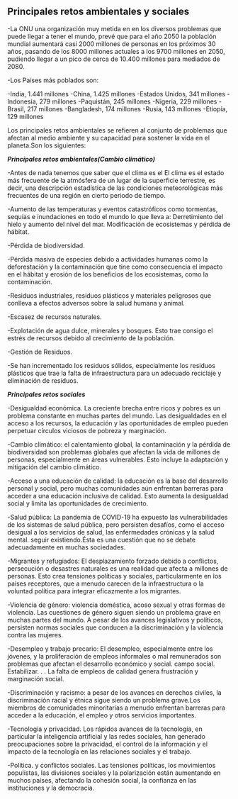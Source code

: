 ## **Principales retos ambientales y sociales**

-La ONU una organización muy metida en en los diversos problemas que puede llegar a tener el mundo, prevé que para el año 2050 la población mundial aumentará casi 2000 millones de personas en los próximos 30 años, pasando de los 8000 millones actuales a los 9700 millones en 2050, pudiendo llegar a un pico de cerca de 10.400 millones para mediados de 2080.

-Los Paises más poblados son: 

-India, 1.441 millones
-China, 1.425 millones
-Estados Unidos, 341 millones
-Indonesia, 279 millones
-Paquistán, 245 millones
-Nigeria, 229 millones
-Brasil, 217 millones
-Bangladesh, 174 millones
-Rusia, 143 millones
-Etiopía, 129 millones

Los principales retos ambientales se refieren al conjunto de problemas que afectan al medio ambiente y su capacidad para sostener la vida en el planeta.Son los siguientes:

_**Principales retos ambientales(Cambio climático)**_

-Antes de nada tenemos que saber que el clima es el El clima es el estado más frecuente de la atmósfera de un lugar de la superficie terrestre, es decir, una descripción estadística de las condiciones meteorológicas más frecuentes de una región en cierto periodo de tiempo.

-Aumento de las temperaturas y eventos catastróficos como tormentas, sequías e inundaciones en todo el mundo lo que lleva a:
Derretimiento del hielo y aumento del nivel del mar.
Modificación de ecosistemas y pérdida de hábitat.

-Pérdida de biodiversidad.

-Pérdida masiva de especies debido a actividades humanas como la deforestación y la contaminación que tine como consecuencia el impacto en el hábitat y erosión de los beneficios de los ecosistemas, como la contaminación.

-Residuos industriales, residuos plásticos y materiales peligrosos que conlleva a efectos adversos sobre la salud humana y animal.

-Escasez de recursos naturales.

-Explotación de agua dulce, minerales y bosques. Esto trae consigo el estrés de recursos debido al crecimiento de la población.

-Gestión de Residuos.

-Se han incrementado los residuos sólidos, especialmente los residuos plásticos que trae la falta de infraestructura para un adecuado reciclaje y eliminación de residuos.

_**Principales retos sociales**_

-Desigualdad económica. La creciente brecha entre ricos y pobres es un problema constante en muchas partes del mundo. Las desigualdades en el acceso a los recursos, la educación y las oportunidades de empleo pueden perpetuar círculos viciosos de pobreza y marginación.

-Cambio climático: el calentamiento global, la contaminación y la pérdida de biodiversidad son problemas globales que afectan la vida de millones de personas, especialmente en áreas vulnerables. Esto incluye la adaptación y mitigación del cambio climático.

-Acceso a una educación de calidad: la educación es la base del desarrollo personal y social, pero muchas comunidades aún enfrentan barreras para acceder a una educación inclusiva de calidad. Esto aumenta la desigualdad social y limita las oportunidades de crecimiento.

-Salud pública: La pandemia de COVID-19 ha expuesto las vulnerabilidades de los sistemas de salud pública, pero persisten desafíos, como el acceso desigual a los servicios de salud, las enfermedades crónicas y la salud mental. seguir existiendo.Ésta es una cuestión que no se debate adecuadamente en muchas sociedades.

-Migrantes y refugiados: El desplazamiento forzado debido a conflictos, persecución o desastres naturales es una realidad que afecta a millones de personas. Esto crea tensiones políticas y sociales, particularmente en los países receptores, que a menudo carecen de la infraestructura o la voluntad política para integrar eficazmente a los migrantes.

-Violencia de género: violencia doméstica, acoso sexual y otras formas de violencia. Las cuestiones de género siguen siendo un problema grave en muchas partes del mundo. A pesar de los avances legislativos y políticos, persisten normas sociales que conducen a la discriminación y la violencia contra las mujeres.

-Desempleo y trabajo precario: El desempleo, especialmente entre los jóvenes, y la proliferación de empleos informales o mal remunerados son problemas que afectan el desarrollo económico y social. campo social. Estabilizar. . . La falta de empleos de calidad genera frustración y marginación social.

-Discriminación y racismo: a pesar de los avances en derechos civiles, la discriminación racial y étnica sigue siendo un problema grave.Los miembros de comunidades minoritarias a menudo enfrentan barreras para acceder a la educación, el empleo y otros servicios importantes.

-Tecnología y privacidad. Los rápidos avances de la tecnología, en particular la inteligencia artificial y las redes sociales, han generado preocupaciones sobre la privacidad, el control de la información y el impacto de la tecnología en las relaciones sociales y el trabajo.

-Política. y conflictos sociales. Las tensiones políticas, los movimientos populistas, las divisiones sociales y la polarización están aumentando en muchos países, afectando la cohesión social, la confianza en las instituciones y la democracia.
